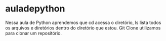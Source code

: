 # auladepython
Nessa aula de Python aprendemos que cd acessa o diretório, ls lista todos os arquivos e diretórios dentro do diretório que estou. Git Clone  utilizamos para clonar um repositório.